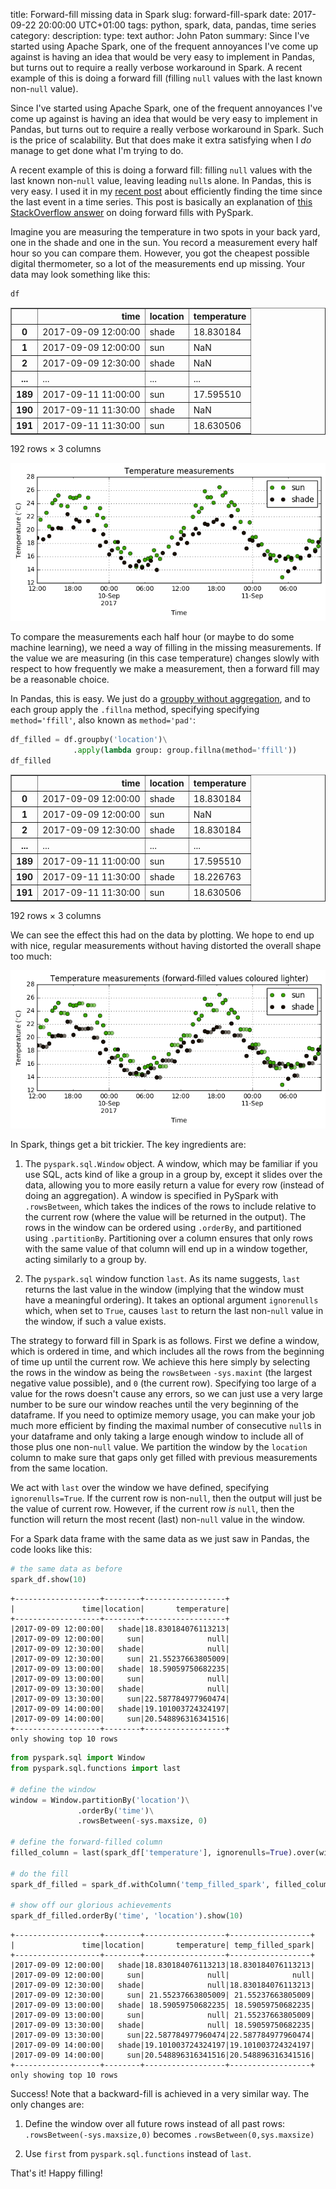 title: Forward-fill missing data in Spark
slug: forward-fill-spark
date: 2017-09-22 20:00:00 UTC+01:00
tags: python, spark, data, pandas, time series
category:
description:
type: text
author: John Paton
summary: Since I've started using Apache Spark, one of the frequent annoyances I've come up against is having an idea that would be very easy to implement in Pandas, but turns out to require a really verbose workaround in Spark. A recent example of this is doing a forward fill (filling `null` values with the last known non-`null` value).


Since I've started using Apache Spark, one of the frequent annoyances I've come up against is having an idea that would be very easy to implement in Pandas, but turns out to require a really verbose workaround in Spark. Such is the price of scalability. But that does make it extra satisfying when I *do* manage to get done what I'm trying to do. 

A recent example of this is doing a forward fill: filling `null` values with the last known non-`null` value, leaving leading `null`s alone. In Pandas, this is very easy. I used it in my [recent post](/posts/periods-since-time-series-events/) about efficiently finding the time since the last event in a time series. This post is basically an explanation of [this StackOverflow answer](https://stackoverflow.com/a/44953341) on doing forward fills with PySpark. 

Imagine you are measuring the temperature in two spots in your back yard, one in the shade and one in the sun. You record a measurement every half hour so you can compare them. However, you got the cheapest possible digital thermometer, so a lot of the measurements end up missing. Your data may look something like this:


```python
df
```

<div>
<table border="1" class="dataframe">
  <thead>
    <tr style="text-align: right;">
      <th></th>
      <th>time</th>
      <th>location</th>
      <th>temperature</th>
    </tr>
  </thead>
  <tbody>
    <tr>
      <th>0</th>
      <td>2017-09-09 12:00:00</td>
      <td>shade</td>
      <td>18.830184</td>
    </tr>
    <tr>
      <th>1</th>
      <td>2017-09-09 12:00:00</td>
      <td>sun</td>
      <td>NaN</td>
    </tr>
    <tr>
      <th>2</th>
      <td>2017-09-09 12:30:00</td>
      <td>shade</td>
      <td>NaN</td>
    </tr>
    <tr>
      <th>...</th>
      <td>...</td>
      <td>...</td>
      <td>...</td>
    </tr>
    <tr>
      <th>189</th>
      <td>2017-09-11 11:00:00</td>
      <td>sun</td>
      <td>17.595510</td>
    </tr>
    <tr>
      <th>190</th>
      <td>2017-09-11 11:30:00</td>
      <td>shade</td>
      <td>NaN</td>
    </tr>
    <tr>
      <th>191</th>
      <td>2017-09-11 11:30:00</td>
      <td>sun</td>
      <td>18.630506</td>
    </tr>
  </tbody>
</table>
<p>192 rows × 3 columns</p>
</div>



![png](/images/temps_unfilled.png)


To compare the measurements each half hour (or maybe to do some machine learning), we need a way of filling in the missing measurements. If the value we are measuring (in this case temperature) changes slowly with respect to how frequently we make a measurement, then a forward fill may be a reasonable choice. 

In Pandas, this is easy. We just do a [groupby without aggregation](posts/groupby-without-aggregation/), and to each group apply the `.fillna` method, specifying specifying `method='ffill'`, also known as `method='pad'`:


```python
df_filled = df.groupby('location')\
              .apply(lambda group: group.fillna(method='ffill'))
df_filled
```




<div>
<table border="1" class="dataframe">
  <thead>
    <tr style="text-align: right;">
      <th></th>
      <th>time</th>
      <th>location</th>
      <th>temperature</th>
    </tr>
  </thead>
  <tbody>
    <tr>
      <th>0</th>
      <td>2017-09-09 12:00:00</td>
      <td>shade</td>
      <td>18.830184</td>
    </tr>
    <tr>
      <th>1</th>
      <td>2017-09-09 12:00:00</td>
      <td>sun</td>
      <td>NaN</td>
    </tr>
    <tr>
      <th>2</th>
      <td>2017-09-09 12:30:00</td>
      <td>shade</td>
      <td>18.830184</td>
    </tr>
    <tr>
      <th>...</th>
      <td>...</td>
      <td>...</td>
      <td>...</td>
    </tr>
    <tr>
      <th>189</th>
      <td>2017-09-11 11:00:00</td>
      <td>sun</td>
      <td>17.595510</td>
    </tr>
    <tr>
      <th>190</th>
      <td>2017-09-11 11:30:00</td>
      <td>shade</td>
      <td>18.226763</td>
    </tr>
    <tr>
      <th>191</th>
      <td>2017-09-11 11:30:00</td>
      <td>sun</td>
      <td>18.630506</td>
    </tr>
  </tbody>
</table>
<p>192 rows × 3 columns</p>
</div>



We can see the effect this had on the data by plotting. We hope to end up with nice, regular measurements without having distorted the overall shape too much:

![png](/images/temps_filled.png)


In Spark, things get a bit trickier. The key ingredients are:

1. The `pyspark.sql.Window` object. A window, which may be familiar if you use SQL, acts kind of like a group in a group by, except it slides over the data, allowing you to more easily return a value for every row (instead of doing an aggregation). A window is specified in PySpark with `.rowsBetween`, which takes the indices of the rows to include relative to the current row (where the value will be returned in the output). The rows in the window can be ordered using `.orderBy`, and partitioned using `.partitionBy`. Partitioning over a column ensures that only rows with the same value of that column will end up in a window together, acting similarly to a group by.

2. The `pyspark.sql` window function `last`. As its name suggests, `last` returns the last value in the window (implying that the window must have a meaningful ordering). It takes an optional argument `ignorenulls` which, when set to `True`, causes `last` to return the last non-`null` value in the window, if such a value exists.

The strategy to forward fill in Spark is as follows. First we define a window, which is ordered in time, and which includes all the rows from the beginning of time up until the current row. We achieve this here simply by selecting the rows in the window as being the `rowsBetween` `-sys.maxint` (the largest negative value possible), and `0` (the current row). Specifying too large of a value for the rows doesn't cause any errors, so we can just use a very large number to be sure our window reaches until the very beginning of the dataframe. If you need to optimize memory usage, you can make your job much more efficient by finding the maximal number of consecutive `null`s in your dataframe and only taking a large enough window to include all of those plus one non-`null` value. We partition the window by the `location` column to make sure that gaps only get filled with previous measurements from the same location.
 
We act with `last` over the window we have defined, specifying `ignorenulls=True`. If the current row is non-`null`, then the output will just be the value of current row. However, if the current row *is* `null`, then the function will return the most recent (last) non-`null` value in the window.

For a Spark data frame with the same data as we just saw in Pandas, the code looks like this:


```python
# the same data as before
spark_df.show(10) 
```

    +-------------------+--------+------------------+
    |               time|location|       temperature|
    +-------------------+--------+------------------+
    |2017-09-09 12:00:00|   shade|18.830184076113213|
    |2017-09-09 12:00:00|     sun|              null|
    |2017-09-09 12:30:00|   shade|              null|
    |2017-09-09 12:30:00|     sun| 21.55237663805009|
    |2017-09-09 13:00:00|   shade| 18.59059750682235|
    |2017-09-09 13:00:00|     sun|              null|
    |2017-09-09 13:30:00|   shade|              null|
    |2017-09-09 13:30:00|     sun|22.587784977960474|
    |2017-09-09 14:00:00|   shade|19.101003724324197|
    |2017-09-09 14:00:00|     sun|20.548896316341516|
    +-------------------+--------+------------------+
    only showing top 10 rows
    



```python
from pyspark.sql import Window
from pyspark.sql.functions import last

# define the window
window = Window.partitionBy('location')\
               .orderBy('time')\
               .rowsBetween(-sys.maxsize, 0)

# define the forward-filled column
filled_column = last(spark_df['temperature'], ignorenulls=True).over(window)

# do the fill
spark_df_filled = spark_df.withColumn('temp_filled_spark', filled_column)

# show off our glorious achievements
spark_df_filled.orderBy('time', 'location').show(10)      
```

    +-------------------+--------+------------------+------------------+
    |               time|location|       temperature| temp_filled_spark|
    +-------------------+--------+------------------+------------------+
    |2017-09-09 12:00:00|   shade|18.830184076113213|18.830184076113213|
    |2017-09-09 12:00:00|     sun|              null|              null|
    |2017-09-09 12:30:00|   shade|              null|18.830184076113213|
    |2017-09-09 12:30:00|     sun| 21.55237663805009| 21.55237663805009|
    |2017-09-09 13:00:00|   shade| 18.59059750682235| 18.59059750682235|
    |2017-09-09 13:00:00|     sun|              null| 21.55237663805009|
    |2017-09-09 13:30:00|   shade|              null| 18.59059750682235|
    |2017-09-09 13:30:00|     sun|22.587784977960474|22.587784977960474|
    |2017-09-09 14:00:00|   shade|19.101003724324197|19.101003724324197|
    |2017-09-09 14:00:00|     sun|20.548896316341516|20.548896316341516|
    +-------------------+--------+------------------+------------------+
    only showing top 10 rows
    


Success! Note that a backward-fill is achieved in a very similar way. The only changes are: 

1. Define the window over all future rows instead of all past rows: `.rowsBetween(-sys.maxsize,0)` becomes `.rowsBetween(0,sys.maxsize)`

2. Use `first` from `pyspark.sql.functions` instead of `last`.

That's it! Happy filling!


